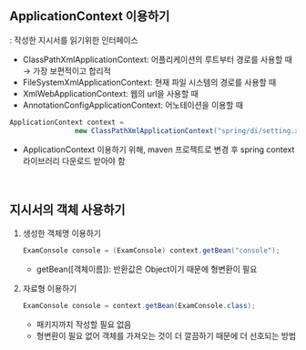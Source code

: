 ## ApplicationContext 이용하기

: 작성한 지시서를 읽기위한 인터페이스

- ClassPathXmlApplicationContext: 어플리케이션의 루트부터 경로를 사용할 때 → 가장 보편적이고 합리적
- FileSystemXmlApplicationContext: 현재 파일 시스템의 경로를 사용할 때
- XmlWebApplicationContext: 웹의 url을 사용할 때
- AnnotationConfigApplicationContext: 어노테이션을 이용할 때

```java
ApplicationContext context = 
				new ClassPathXmlApplicationContext("spring/di/setting.xml");
```

- ApplicationContext 이용하기 위해, maven 프로젝트로 변경 후 spring context 라이브러리 다운로드 받아야 함

<br>

## 지시서의 객체 사용하기

1. 생성한 객체명 이용하기

    ```java
    ExamConsole console = (ExamConsole) context.getBean("console");
    ```

    - getBean([객체이름]): 반환값은 Object이기 때문에 형변환이 필요
2. 자료형 이용하기

    ```java
    ExamConsole console = context.getBean(ExamConsole.class);
    ```

    - 패키지까지 작성할 필요 없음
    - 형변환이 필요 없어 객체를 가져오는 것이 더 깔끔하기 때문에 더 선호되는 방법